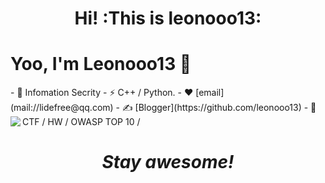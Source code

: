 <h1 align='center'> Hi! :This is leonooo13:</h1>
<h1> Yoo, I'm Leonooo13 👋</h1>
- 🍻 Infomation Secrity
- ⚡ C++ / Python.
- ❤️ [email](mail://lidefree@qq.com)
- ✍️ [Blogger](https://github.com/leonooo13)
- 🏃 CTF / HW / OWASP TOP 10 / 

<img align="left" src="https://github-readme-stats.vercel.app/api?username=leonooo13&include_all_commits=true&count_private-true&custom_title=leonooo13'%20GitHub%20Stats&line_height=30&show_icons=true&hide_border=true&bg_color=192133&title_color=efb752&icon_color=efb752&text_color=70bed9">
<h1 align='center'><i>Stay awesome!</i></h1>
